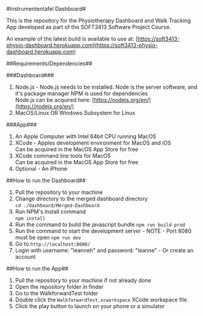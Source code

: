 #Instrumententafel Dashboard#

This is the repository for the Physiotherapy Dashboard and Walk Tracking App developed as part of the SOFT3413 Software Project Course.

An example of the latest build is available to use at: [https://soft3413-physio-dashboard.herokuapp.com](https://soft3413-physio-dashboard.herokuapp.com)

##Requirements/Dependencies##

###Dashboard###
1. Node.js - Node.js needs to be installed. Node is the server software, and it's package manager NPM is used for dependencies  
Node.js can be acquired here: [https://nodejs.org/en/](https://nodejs.org/en/)
2. MacOS/Linux OR Windows Subsystem for Linux 

###App###
1. An Apple Computer with Intel 64bit CPU running MacOS
2. XCode - Apples development environment for MacOS and iOS  
Can be acquired in the MacOS App Store for free  
3. XCode command line tools for MacOS  
Can be acquired in the MacOS App Store for free  
4. Optional - An iPhone  

##How to run the Dashboard##

1. Pull the repository to your machine
2. Change directory to the merged dashboard directory  
    ```cd ./dashboard/Merged-Dashboard```
3. Run NPM's Install command  
    ```npm install```
4. Run the command to build the javascript bundle
    ```npm run build-prod```
5. Run the command to start the development server - NOTE - Port 8080 must be open
    ```npm run dev```
6. Go to ```http://localhost:8080/```
7. Login with username: "leanneh" and password: "leanne" - Or create an account


##How to run the App##

1. Pull the repository to your machine if not already done
2. Open the repository folder in finder
3. Go to the WalkforwardTest folder
4. Double click the ```WalkforwardTest.xcworkspace``` XCode workspace file
5. Click the play button to launch on your phone or a simulator

